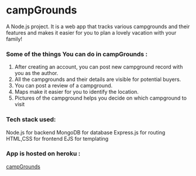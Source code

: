 # campGrounds
A Node.js project. It is a web app that tracks various campgrounds and their features and makes it easier for you to plan a lovely vacation with your family!
### Some of the things You can do in campGrounds :
1. After creating an account, you can post new campground record with you as the author.
1. All the campgrounds and their details are visible for potential buyers.
1. You can post a review of a campground.
1. Maps make it easier for you to identify the location.
1. Pictures of the campground helps you decide on which campground to visit

### Tech stack used:
Node.js for backend
MongoDB for database
Express.js for routing
HTML,CSS for frontend
EJS for templating

### App is hosted on heroku : 
[campGrounds](campgrounds.up.railway.app)
